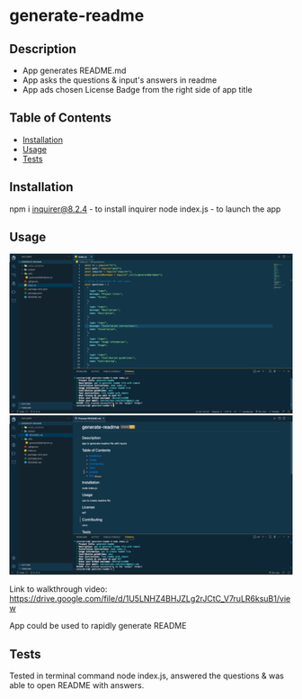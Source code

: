 # generate-readme

## Description

- App generates README.md
- App asks the questions & input's answers in readme
- App ads chosen License Badge from the right side of app title

## Table of Contents

- [Installation](#installation)
- [Usage](#usage)
- [Tests](#tests)

## Installation

npm i inquirer@8.2.4 - to install inquirer
node index.js - to launch the app

## Usage

![Input](/screenshots/input.png)
![Result](/screenshots/result.png)

Link to walkthrough video: https://drive.google.com/file/d/1U5LNHZ4BHJZLg2rJCtC_V7ruLR6ksuB1/view

App could be used to rapidly generate README

## Tests

Tested in terminal command node index.js, answered the questions & was able to open README with answers.
